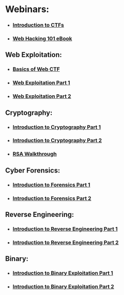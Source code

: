 # Webinars:

- ### [Introduction to CTFs](https://www.youtube.com/watch?v=-PvKBido90I)
- ### [Web Hacking 101 eBook](https://github.com/CBC-MIT/CTF-Resources/blob/main/Web%20Hacking%20101%20(%20PDFDrive%20).pdf)

## Web Exploitation:
- ### [Basics of Web CTF](https://www.youtube.com/watch?v=clcfThE2UIg)
- ### [Web Exploitation Part 1](https://www.youtube.com/watch?v=uHiLpyfEhpw)
- ### [Web Exploitation Part 2](https://www.youtube.com/watch?v=LlOnd4wbTI4)

## Cryptography:
- ### [Introduction to Cryptography Part 1](https://www.youtube.com/watch?v=RtY8RFA95Qk)
- ### [Introduction to Cryptography Part 2](https://www.youtube.com/watch?v=RMWo6HtND9M)
- ### [RSA Walkthrough](https://www.youtube.com/watch?v=PCWTIIt22yk)

## Cyber Forensics:
- ### [Introduction to Forensics Part 1](https://www.youtube.com/watch?v=OwN76dCekAM)
- ### [Introduction to Forensics Part 2](https://www.youtube.com/watch?v=sc1uiHCJDJo)

## Reverse Engineering:
- ### [Introduction to Reverse Engineering Part 1](https://www.youtube.com/watch?v=ZWJ6X6alAaQ)
- ### [Introduction to Reverse Engineering Part 2](https://www.youtube.com/watch?v=fHqTXYdrqlk)

## Binary:
- ### [Introduction to Binary Exploitation Part 1](https://www.youtube.com/watch?v=yMkyHCR7fqw)
- ### [Introduction to Binary Exploitation Part 2](https://www.youtube.com/watch?v=QoRgu0uiyA0)
